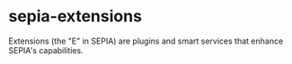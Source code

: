 # sepia-extensions
Extensions (the "E" in SEPIA) are plugins and smart services that enhance SEPIA's capabilities.
